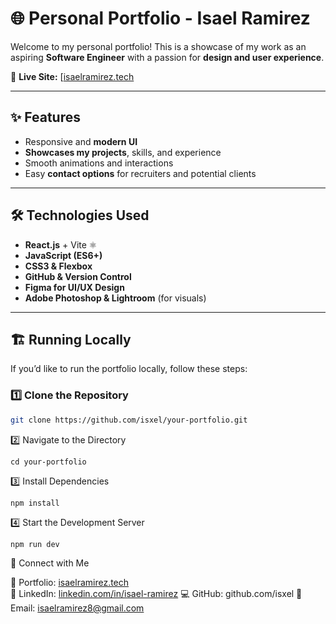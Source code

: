 # 🌐 Personal Portfolio - Isael Ramirez  

Welcome to my personal portfolio! This is a showcase of my work as an aspiring **Software Engineer** with a passion for **design and user experience**.  

🚀 **Live Site:** [[isaelramirez.tech](https://https://isaelramirez.tech](https://isxel.github.io/isael-ramirez-portfolio/))  

---

## ✨ Features  
- Responsive and **modern UI**  
- **Showcases my projects**, skills, and experience  
- Smooth animations and interactions  
- Easy **contact options** for recruiters and potential clients  

---

## 🛠️ Technologies Used  
- **React.js** + Vite ⚛️  
- **JavaScript (ES6+)**  
- **CSS3 & Flexbox**  
- **GitHub & Version Control**  
- **Figma for UI/UX Design**  
- **Adobe Photoshop & Lightroom** (for visuals)  

---

## 🏗️ Running Locally  
If you’d like to run the portfolio locally, follow these steps:  

### 1️⃣ Clone the Repository  
```bash
git clone https://github.com/isxel/your-portfolio.git
```

2️⃣ Navigate to the Directory
```
cd your-portfolio
```

3️⃣ Install Dependencies
```
npm install
```

4️⃣ Start the Development Server
```
npm run dev
```

🔗 Connect with Me

📍 Portfolio: [isaelramirez.tech](https://https://isaelramirez.tech)  
💼 LinkedIn: [linkedin.com/in/isael-ramirez](https://www.linkedin.com/in/isael-ramirez-a4bb32309)
💻 GitHub: github.com/isxel
📧 Email: isaelramirez8@gmail.com
